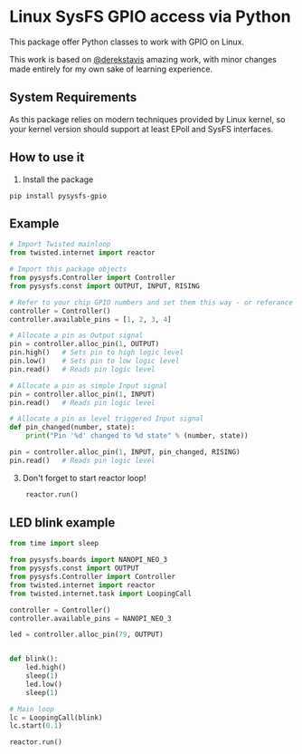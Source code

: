 Linux SysFS GPIO access via Python
==================================

This package offer Python classes to work with GPIO on Linux.

This work is based on [@derekstavis](https://github.com/derekstavis) amazing work, with minor changes made entirely for my own sake of learning experience.

## System Requirements

As this package relies on modern techniques provided by Linux kernel, so your kernel version should support at least EPoll and SysFS interfaces.

## How to use it

1. Install the package

```shell
pip install pysysfs-gpio
```

## Example

```python
# Import Twisted mainloop
from twisted.internet import reactor

# Import this package objects
from pysysfs.Controller import Controller
from pysysfs.const import OUTPUT, INPUT, RISING

# Refer to your chip GPIO numbers and set them this way - or referance your board from boards.py
controller = Controller()
controller.available_pins = [1, 2, 3, 4]

# Allocate a pin as Output signal
pin = controller.alloc_pin(1, OUTPUT)
pin.high()   # Sets pin to high logic level
pin.low()    # Sets pin to low logic level
pin.read()   # Reads pin logic level

# Allocate a pin as simple Input signal
pin = controller.alloc_pin(1, INPUT)
pin.read()   # Reads pin logic level

# Allocate a pin as level triggered Input signal
def pin_changed(number, state):
    print("Pin '%d' changed to %d state" % (number, state))

pin = controller.alloc_pin(1, INPUT, pin_changed, RISING)
pin.read()   # Reads pin logic level

```

3. Don't forget to start reactor loop!

```python
    reactor.run()
```

## LED blink example

```python
from time import sleep

from pysysfs.boards import NANOPI_NEO_3
from pysysfs.const import OUTPUT
from pysysfs.Controller import Controller
from twisted.internet import reactor
from twisted.internet.task import LoopingCall

controller = Controller()
controller.available_pins = NANOPI_NEO_3

led = controller.alloc_pin(79, OUTPUT)


def blink():
    led.high()
    sleep(1)
    led.low()
    sleep(1)

# Main loop
lc = LoopingCall(blink)
lc.start(0.1)

reactor.run()

```
